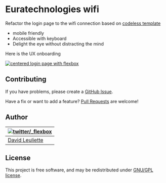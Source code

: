 # Euratechnologies wifi

Refactor the login page to the wifi connection based on [codeless template](https://github.com/flexbox/codeless)

- mobile friendly
- Accessible with keyboard
- Delight the eye without distracting the mind

Here is the UX onboarding

[![centered login page with flexbox](http://recordit.co/6NkGL0Cwcw.gif)](https://github.com/flexbox/euratech-login)

## Contributing

If you have problems, please create a [GitHub Issue](https://github.com/flexbox/codeless/issues).

Have a fix or want to add a feature? [Pull Requests](https://github.com/flexbox/codeless/pulls) are welcome!

## Author

| [![twitter/_flexbox](https://gravatar.com/avatar/66ecc55f1bc2e5863eb516ee6f20794e?s=70)](https://twitter.com/_flexbox "Follow @_flexbox on Twitter") |
|---|
| [David Leuliette](http://davidl.fr/) |

## License

This project is free software, and may be redistributed under [GNU/GPL license](LICENSE.md).
